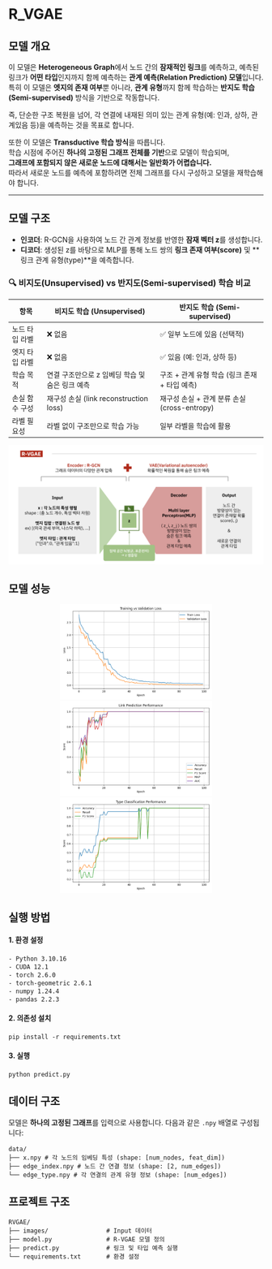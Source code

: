 # R_VGAE

## 모델 개요
이 모델은 **Heterogeneous Graph**에서 노드 간의 **잠재적인 링크**를 예측하고, 예측된 링크가 **어떤 타입**인지까지 함께 예측하는 **관계 예측(Relation Prediction) 모델**입니다.  
특히 이 모델은 **엣지의 존재 여부**뿐 아니라, **관계 유형**까지 함께 학습하는 **반지도 학습(Semi-supervised)** 방식을 기반으로 작동합니다.

즉, 단순한 구조 복원을 넘어, 각 연결에 내재된 의미 있는 관계 유형(예: 인과, 상하, 관계있음 등)을 예측하는 것을 목표로 합니다.

또한 이 모델은 **Transductive 학습 방식**을 따릅니다.  
학습 시점에 주어진 **하나의 고정된 그래프 전체를 기반**으로 모델이 학습되며,  
**그래프에 포함되지 않은 새로운 노드에 대해서는 일반화가 어렵습니다.**  
따라서 새로운 노드를 예측에 포함하려면 전체 그래프를 다시 구성하고 모델을 재학습해야 합니다.

---

## 모델 구조

- **인코더**: R-GCN을 사용하여 노드 간 관계 정보를 반영한 **잠재 벡터 z**를 생성합니다.  
- **디코더**: 생성된 z를 바탕으로 MLP를 통해 노드 쌍의 **링크 존재 여부(score)** 및 **링크 관계 유형(type)**을 예측합니다.

### 🔍 비지도(Unsupervised) vs 반지도(Semi-supervised) 학습 비교

| 항목 | 비지도 학습 (Unsupervised) | 반지도 학습 (Semi-supervised) |
|------|-----------------------------|-------------------------------|
| 노드 타입 라벨 | ❌ 없음 | ✅ 일부 노드에 있음 (선택적) |
| 엣지 타입 라벨 | ❌ 없음 | ✅ 있음 (예: 인과, 상하 등) |
| 학습 목적 | 연결 구조만으로 z 임베딩 학습 및 숨은 링크 예측 | 구조 + 관계 유형 학습 (링크 존재 + 타입 예측) |
| 손실 함수 구성 | 재구성 손실 (link reconstruction loss) | 재구성 손실 + 관계 분류 손실 (cross-entropy) |
| 라벨 필요성 | 라벨 없이 구조만으로 학습 가능 | 일부 라벨을 학습에 활용 |

![alt text](images/flow.png)


## 모델 성능
<p align="center">
  <img src="images/loss_plot.png" width="300"/>
  <img src="images/link_performance.png" width="300"/>
  <img src="images/type_performance.png" width="300"/>
</p>

## 실행 방법
#### 1. 환경 설정
```
- Python 3.10.16  
- CUDA 12.1  
- torch 2.6.0  
- torch-geometric 2.6.1  
- numpy 1.24.4  
- pandas 2.2.3
```
#### 2. 의존성 설치
```
pip install -r requirements.txt
```

#### 3. 실행
```
python predict.py
```
## 데이터 구조

모델은 **하나의 고정된 그래프**를 입력으로 사용합니다. 다음과 같은 `.npy` 배열로 구성됩니다:

```
data/
├── x.npy # 각 노드의 임베딩 특성 (shape: [num_nodes, feat_dim])
├── edge_index.npy # 노드 간 연결 정보 (shape: [2, num_edges])
└── edge_type.npy # 각 연결의 관계 유형 정보 (shape: [num_edges])
```

## 프로젝트 구조
```
RVGAE/
├── images/                # Input 데이터
├── model.py               # R-VGAE 모델 정의
├── predict.py             # 링크 및 타입 예측 실행
└── requirements.txt       # 환경 설정
```
